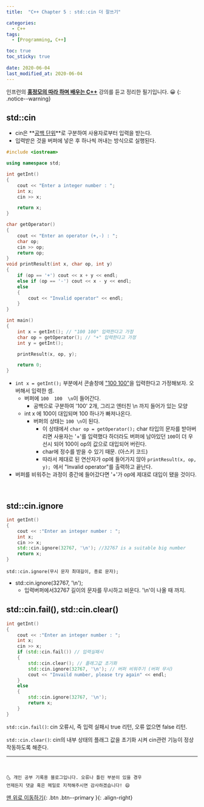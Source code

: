 ```yaml
---
title:  "C++ Chapter 5 : std::cin 더 잘쓰기" 

categories:
  - C++
tags:
  - [Programming, C++]

toc: true
toc_sticky: true
 
date: 2020-06-04
last_modified_at: 2020-06-04
---
```

인프런의 **<u>홍정모의 따라 하며 배우는 C++</u>** 강의를 듣고 정리한 필기입니다. 😀
{: .notice--warning}

## std::cin
- cin은 **<u>공백 단위</u>**로 구분하여 사용자로부터 입력을 받는다.
- 입력받은 것을 버퍼에 넣은 후 하나씩 꺼내는 방식으로 실행된다. 

```cpp
#include <iostream>

using namespace std;

int getInt()
{
	cout << "Enter a integer number : ";
	int x;
	cin >> x;

	return x;
}

char getOperator()
{
	cout << "Enter an operator (+,-) : "; 
	char op;
	cin >> op;
	return op;
}
void printResult(int x, char op, int y)
{
	if (op == '+') cout << x + y << endl;
	else if (op == '-') cout << x - y << endl;
	else
	{
		cout << "Invalid operator" << endl;
	}
}

int main()
{
	int x = getInt(); // "100 100" 입력한다고 가정
	char op = getOperator(); // "+" 입력한다고 가정
	int y = getInt(); 

	printResult(x, op, y); 

	return 0;
}
```

- `int x = getInt();` 부분에서 콘솔창에 <u>"100 100"</u>을 입력한다고 가정해보자. 오버해서 입력한 셈.
  - 버퍼에 `100  100  \n`이 들어간다.
    - 공백으로 구분하여 '100' 2개, 그리고 엔터친 \n 까지 들어가 있는 모양
  - int x 에 100이 대입되며 100 하나가 빠져나온다.
    - 버퍼의 상태는 `100 \n`이 된다. 
      - 이 상태에서 `char op = getOperator();` char 타입의 문자를 받아버리면 사용자는 '+'를 입력했다 하더라도 버퍼에 남아있던 `100`이 더 우선시 되어 100이 op의 값으로 대입되어 버린다. 
      - char에 정수를 받을 수 있기 때문. (아스키 코드)
      - 따라서 제대로 된 연산자가 op에 들어가지 않아 `printResult(x, op, y); `에서 "Invalid operator"를 출력하고 끝난다.
- 버퍼를 비워주는 과정이 중간에 들어갔다면 '+'가 op에 제대로 대입이 됐을 것이다.

<br>

## std::cin.ignore

```cpp
int getInt()
{
	cout << :"Enter an integer number : ";
	int x;
	cin >> x;
	std::cin.ignore(32767, '\n'); //32767 is a suitable big number
	return x;
}
```

`std::cin.ignore(무시 문자 최대길이, 종료 문자);`
- std::cin.ignore(32767, '\n');
  - 입력버퍼에서32767 길이의 문자를 무시하고 비운다. '\n'이 나올 때 까지.

## std::cin.fail(), std::cin.clear()

```cpp
int getInt()
{
	cout << :"Enter an integer number : ";
	int x;
	cin >> x;
	if (std::cin.fail()) // 입력실패시
	{
		std::cin.clear(); // 플래그값 초기화 
		std::cin.ignore(32767, '\n'); // 버퍼 비워주기 (버퍼 무시)
		cout << "Invaild number, please try again" << endl;
	}
	else
	{
		std::cin.ignore(32767, '\n');
		return x;
	}
}
```

`std::cin.fail()`: cin 오류시, 즉 입력 실패시 true 리턴, 오류 없으면 false 리턴.

`std::cin.clear()`: cin의 내부 상태의 플래그 값을 초기화 시켜 cin관련 기능이 정상 작동하도록 해준다.

***
<br>

    🌜 개인 공부 기록용 블로그입니다. 오류나 틀린 부분이 있을 경우 
    언제든지 댓글 혹은 메일로 지적해주시면 감사하겠습니다! 😄

[맨 위로 이동하기](#){: .btn .btn--primary }{: .align-right}